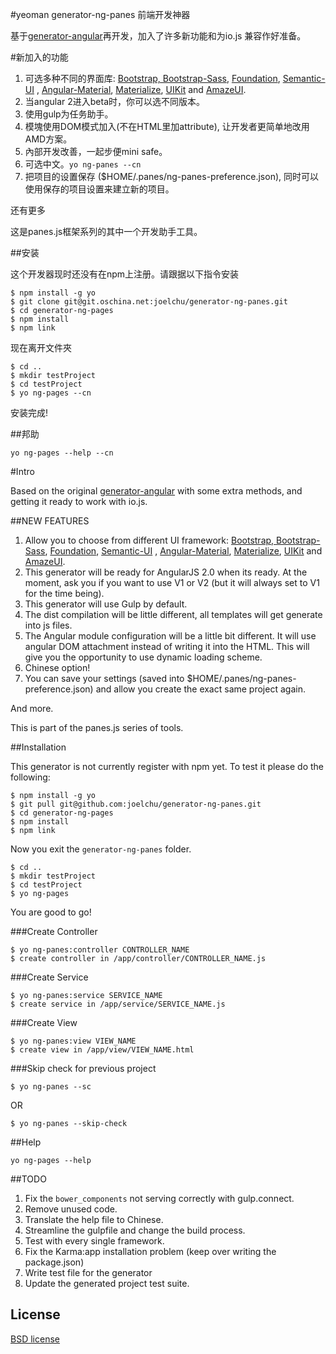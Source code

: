 #yeoman generator-ng-panes 前端开发神器

基于[generator-angular](https://github.com/yeoman/generator-angular)再开发，加入了许多新功能和为io.js 兼容作好准备。

#新加入的功能

1. 可选多种不同的界面库: [Bootstrap, Bootstrap-Sass](http://getbootstrap.com), [Foundation](http://foundation.zurb.com/), [Semantic-UI](http://semantic-ui.com/) , [Angular-Material](https://material.angularjs.org), [Materialize](), [UIKit](http://getuikit.com/) and [AmazeUI](http://materializecss.com/).
2. 当angular 2进入beta时，你可以选不同版本。
3. 使用gulp为任务助手。
4. 模塊使用DOM模式加入(不在HTML里加attribute), 让开发者更简单地改用AMD方案。
5. 內部开发改善，一起步便mini safe。
6. 可选中文。`yo ng-panes --cn`
7. 把项目的设置保存 ($HOME/.panes/ng-panes-preference.json), 同时可以使用保存的项目设置来建立新的项目。

还有更多

这是panes.js框架系列的其中一个开发助手工具。

##安装

这个开发器现时还没有在npm上注册。请跟据以下指令安装

    $ npm install -g yo
    $ git clone git@git.oschina.net:joelchu/generator-ng-panes.git
    $ cd generator-ng-pages
    $ npm install
    $ npm link

现在离开文件夾

    $ cd ..
    $ mkdir testProject
    $ cd testProject
    $ yo ng-pages --cn

安装完成!

##邦助

	yo ng-pages --help --cn

#Intro

Based on the original [generator-angular](https://github.com/yeoman/generator-angular) with some extra methods,
and getting it ready to work with io.js.

##NEW FEATURES

1. Allow you to choose from different UI framework: [Bootstrap, Bootstrap-Sass](http://getbootstrap.com), [Foundation](http://foundation.zurb.com/), [Semantic-UI](http://semantic-ui.com/) , [Angular-Material](https://material.angularjs.org), [Materialize](), [UIKit](http://getuikit.com/) and [AmazeUI](http://materializecss.com/).
2. This generator will be ready for AngularJS 2.0 when its ready. At the moment, ask you if you want to use V1 or V2 (but it will always set to V1 for the time being).
3. This generator will use Gulp by default.
4. The dist compilation will be little different, all templates will get generate into js files.
5. The Angular module configuration will be a little bit different. It will use angular DOM attachment instead of writing it into the HTML. This will give you the opportunity to use dynamic loading scheme.
6. Chinese option!
7. You can save your settings (saved into $HOME/.panes/ng-panes-preference.json) and allow you create the exact same project again.

And more.

This is part of the panes.js series of tools.

##Installation

This generator is not currently register with npm yet. To test it please do the following:

    $ npm install -g yo
    $ git pull git@github.com:joelchu/generator-ng-panes.git
    $ cd generator-ng-pages
	$ npm install
	$ npm link

Now you exit the `generator-ng-panes` folder.

    $ cd ..
	$ mkdir testProject
	$ cd testProject
	$ yo ng-pages

You are good to go!

###Create Controller

    $ yo ng-panes:controller CONTROLLER_NAME
    $ create controller in /app/controller/CONTROLLER_NAME.js

###Create Service

    $ yo ng-panes:service SERVICE_NAME
    $ create service in /app/service/SERVICE_NAME.js

###Create View

    $ yo ng-panes:view VIEW_NAME
    $ create view in /app/view/VIEW_NAME.html

###Skip check for previous project

    $ yo ng-panes --sc

OR

    $ yo ng-panes --skip-check

##Help

	yo ng-pages --help

##TODO

1. Fix the `bower_components` not serving correctly with gulp.connect.
2. Remove unused code.
3. Translate the help file to Chinese.
4. Streamline the gulpfile and change the build process.
5. Test with every single framework.
6. Fix the Karma:app installation problem (keep over writing the package.json)
7. Write test file for the generator
8. Update the generated project test suite.

## License

[BSD license](http://opensource.org/licenses/bsd-license.php)
